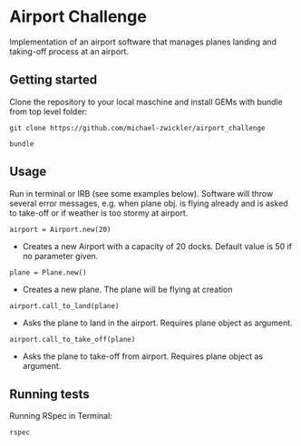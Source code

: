 # Airport Challenge

Implementation of an airport software that manages planes landing and taking-off process at an airport.

## Getting started

Clone the repository to your local maschine and install GEMs with bundle from top level folder:

`git clone https://github.com/michael-zwickler/airport_challenge`

`bundle`

## Usage

Run in terminal or IRB (see some examples below). Software will throw several error messages, e.g. when plane obj. is flying already and is asked to take-off or if weather is too stormy at airport.

`airport = Airport.new(20)` 
- Creates a new Airport with a capacity of 20 docks. Default value is 50 if no parameter given. 

`plane = Plane.new()` 
- Creates a new plane. The plane will be flying at creation

`airport.call_to_land(plane)` 
- Asks the plane to land in the airport. Requires plane object as argument.

`airport.call_to_take_off(plane)` 
- Asks the plane to take-off from airport. Requires plane object as argument.

## Running tests

Running RSpec in Terminal:

`rspec`